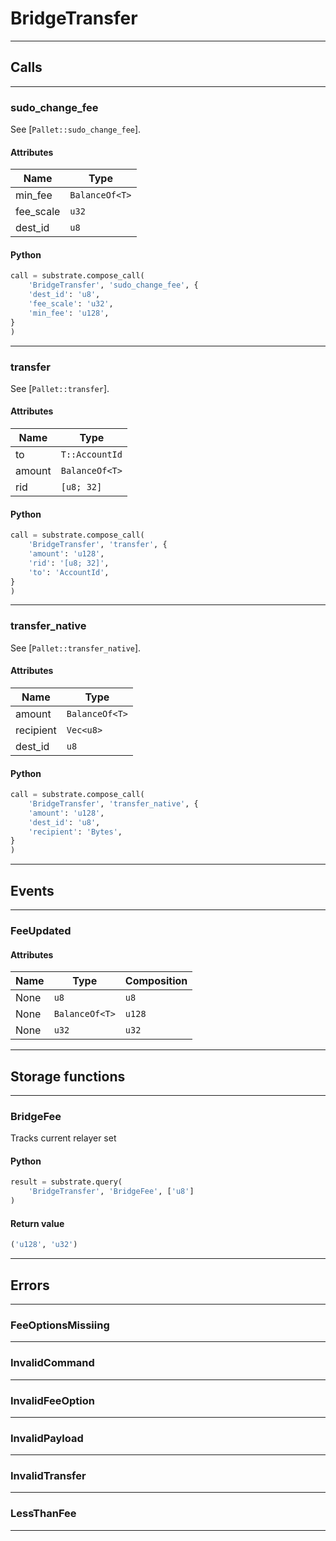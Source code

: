 
# BridgeTransfer

---------
## Calls

---------
### sudo_change_fee
See [`Pallet::sudo_change_fee`].
#### Attributes
| Name | Type |
| -------- | -------- | 
| min_fee | `BalanceOf<T>` | 
| fee_scale | `u32` | 
| dest_id | `u8` | 

#### Python
```python
call = substrate.compose_call(
    'BridgeTransfer', 'sudo_change_fee', {
    'dest_id': 'u8',
    'fee_scale': 'u32',
    'min_fee': 'u128',
}
)
```

---------
### transfer
See [`Pallet::transfer`].
#### Attributes
| Name | Type |
| -------- | -------- | 
| to | `T::AccountId` | 
| amount | `BalanceOf<T>` | 
| rid | `[u8; 32]` | 

#### Python
```python
call = substrate.compose_call(
    'BridgeTransfer', 'transfer', {
    'amount': 'u128',
    'rid': '[u8; 32]',
    'to': 'AccountId',
}
)
```

---------
### transfer_native
See [`Pallet::transfer_native`].
#### Attributes
| Name | Type |
| -------- | -------- | 
| amount | `BalanceOf<T>` | 
| recipient | `Vec<u8>` | 
| dest_id | `u8` | 

#### Python
```python
call = substrate.compose_call(
    'BridgeTransfer', 'transfer_native', {
    'amount': 'u128',
    'dest_id': 'u8',
    'recipient': 'Bytes',
}
)
```

---------
## Events

---------
### FeeUpdated
#### Attributes
| Name | Type | Composition
| -------- | -------- | -------- |
| None | `u8` | ```u8```
| None | `BalanceOf<T>` | ```u128```
| None | `u32` | ```u32```

---------
## Storage functions

---------
### BridgeFee
 Tracks current relayer set

#### Python
```python
result = substrate.query(
    'BridgeTransfer', 'BridgeFee', ['u8']
)
```

#### Return value
```python
('u128', 'u32')
```
---------
## Errors

---------
### FeeOptionsMissiing

---------
### InvalidCommand

---------
### InvalidFeeOption

---------
### InvalidPayload

---------
### InvalidTransfer

---------
### LessThanFee

---------